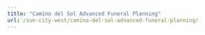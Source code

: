 ```yaml
---
title: "Camino del Sol Advanced Funeral Planning"
url: /sun-city-west/camino-del-sol-advanced-funeral-planning/
---
```

